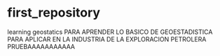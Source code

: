 # first_repository
learning geostatics
PARA APRENDER LO BASICO DE GEOESTADISTICA PARA APLICAR EN LA INDUSTRIA DE LA EXPLORACION PETROLERA
PRUEBAAAAAAAAAAA
